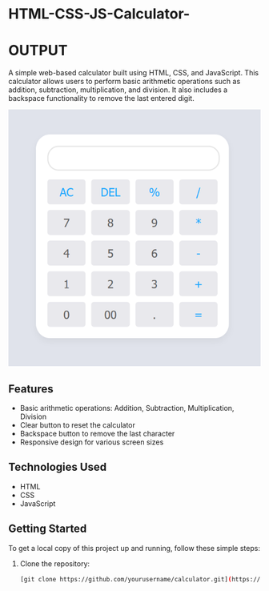 # HTML-CSS-JS-Calculator-

# OUTPUT

A simple web-based calculator built using HTML, CSS, and JavaScript. This calculator allows users to perform basic arithmetic operations such as addition, subtraction, multiplication, and division. It also includes a backspace functionality to remove the last entered digit.

![Calculator Screenshot](screenshot/calculator.png)


## Features

- Basic arithmetic operations: Addition, Subtraction, Multiplication, Division
- Clear button to reset the calculator
- Backspace button to remove the last character
- Responsive design for various screen sizes

## Technologies Used

- HTML
- CSS
- JavaScript

## Getting Started

To get a local copy of this project up and running, follow these simple steps:

1. Clone the repository:
   ```bash
   [git clone https://github.com/yourusername/calculator.git](https://github.com/BarathCT/HTML-CSS-JS-Calculator-.git)
